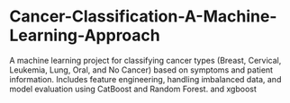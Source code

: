 # Cancer-Classification-A-Machine-Learning-Approach
A machine learning project for classifying cancer types (Breast, Cervical, Leukemia, Lung, Oral, and No Cancer) based on symptoms and patient information. Includes feature engineering, handling imbalanced data, and model evaluation using CatBoost and Random Forest. and xgboost
